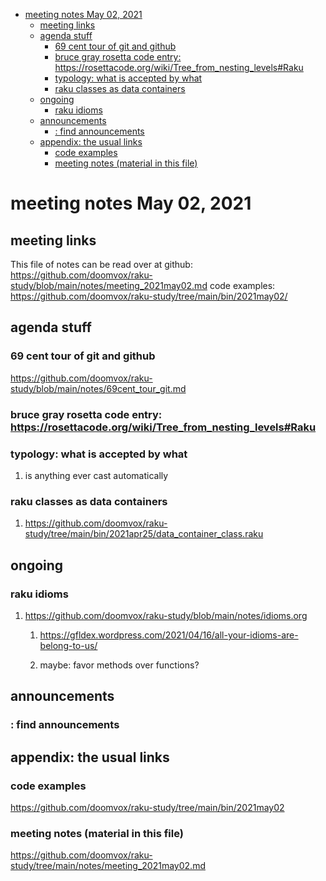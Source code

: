 - [meeting notes May 02, 2021](#org72aa420)
  - [meeting links](#org5a0be86)
  - [agenda stuff](#org0eb17c2)
    - [69 cent tour of git and github](#org65af26c)
    - [bruce gray rosetta code entry:  <https://rosettacode.org/wiki/Tree_from_nesting_levels#Raku>](#orgd25c9f6)
    - [typology: what is accepted by what](#org700cbde)
    - [raku classes as data containers](#orge1d704b)
  - [ongoing](#org978d01a)
    - [raku idioms](#org13f3e6b)
  - [announcements](#org4854aa5)
    - [: find announcements](#org4bbd9da)
  - [appendix: the usual links](#orgf0c2079)
    - [code examples](#orgadd1208)
    - [meeting notes (material in this file)](#org2a04dd2)


<a id="org72aa420"></a>

# meeting notes May 02, 2021


<a id="org5a0be86"></a>

## meeting links

This file of notes can be read over at github: <https://github.com/doomvox/raku-study/blob/main/notes/meeting_2021may02.md> code examples: <https://github.com/doomvox/raku-study/tree/main/bin/2021may02/>


<a id="org0eb17c2"></a>

## agenda stuff


<a id="org65af26c"></a>

### 69 cent tour of git and github

<https://github.com/doomvox/raku-study/blob/main/notes/69cent_tour_git.md>


<a id="orgd25c9f6"></a>

### bruce gray rosetta code entry:  <https://rosettacode.org/wiki/Tree_from_nesting_levels#Raku>


<a id="org700cbde"></a>

### typology: what is accepted by what

1.  is anything ever cast automatically


<a id="orge1d704b"></a>

### raku classes as data containers

1.  <https://github.com/doomvox/raku-study/tree/main/bin/2021apr25/data_container_class.raku>


<a id="org978d01a"></a>

## ongoing


<a id="org13f3e6b"></a>

### raku idioms

1.  <https://github.com/doomvox/raku-study/blob/main/notes/idioms.org>

    1.  <https://gfldex.wordpress.com/2021/04/16/all-your-idioms-are-belong-to-us/>
    
    2.  maybe: favor methods over functions?


<a id="org4854aa5"></a>

## announcements


<a id="org4bbd9da"></a>

### : find announcements


<a id="orgf0c2079"></a>

## appendix: the usual links


<a id="orgadd1208"></a>

### code examples

<https://github.com/doomvox/raku-study/tree/main/bin/2021may02>


<a id="org2a04dd2"></a>

### meeting notes (material in this file)

<https://github.com/doomvox/raku-study/tree/main/notes/meeting_2021may02.md>
